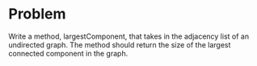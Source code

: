 # Problem
Write a method, largestComponent, that takes in the adjacency list of an undirected graph. The method should return the size of the largest connected component in the graph.
